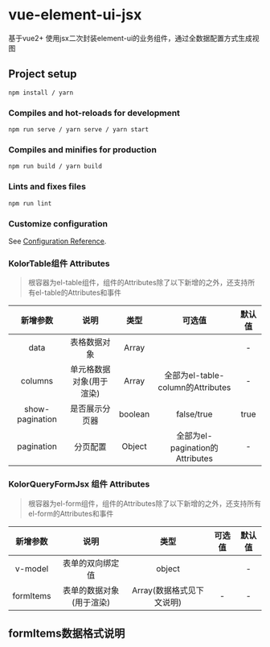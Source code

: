 # vue-element-ui-jsx

基于vue2+ 使用jsx二次封装element-ui的业务组件，通过全数据配置方式生成视图

## Project setup
```
npm install / yarn
```

### Compiles and hot-reloads for development
```
npm run serve / yarn serve / yarn start
```

### Compiles and minifies for production
```
npm run build / yarn build
```

### Lints and fixes files
```
npm run lint 
```

### Customize configuration
See [Configuration Reference](https://cli.vuejs.org/config/).

### KolorTable组件 Attributes

> 根容器为el-table组件，组件的Attributes除了以下新增的之外，还支持所有el-table的Attributes和事件

| 新增参数 | 说明 | 类型 | 可选值 | 默认值 |
| :----: | :----: | :----: | :----: | :----: |
| data | 表格数据对象 | Array | |   -     |    -    |
| columns | 单元格数据对象(用于渲染<el-table-column>) | Array |全部为el-table-column的Attributes |  -      |      
| show-pagination | 是否展示分页器 | boolean | false/true |    true    |       
| pagination | 分页配置 | Object | 全部为el-pagination的Attributes |     -  |        


### KolorQueryFormJsx 组件 Attributes

> 根容器为el-form组件，组件的Attributes除了以下新增的之外，还支持所有el-form的Attributes和事件

| 新增参数 | 说明 | 类型 | 可选值 | 默认值 |
| :----: | :----: | :----: | :----: | :----: |
| v-model | 表单的双向绑定值 | object | |   -     |    -    |
| formItems | 表单的数据对象(用于渲染<el-form-item>) | Array(数据格式见下文说明) | - |  -      |    

## formItems数据格式说明